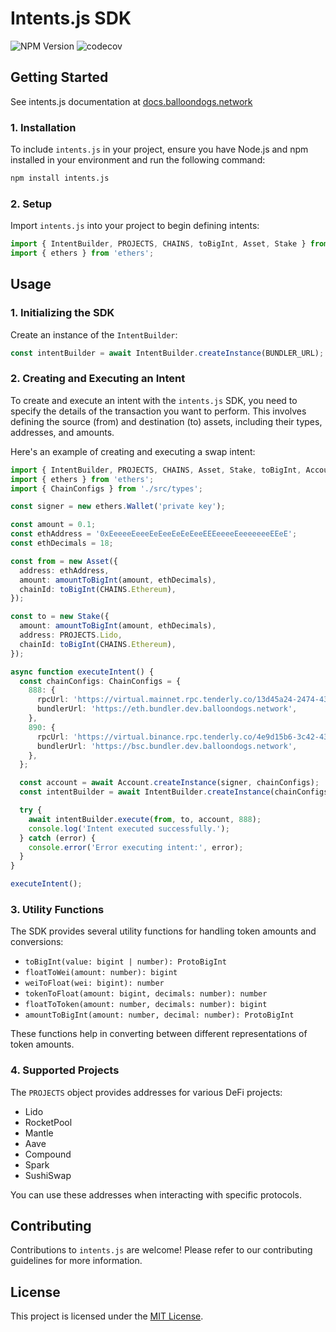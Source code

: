 # Intents.js SDK

![NPM Version](https://img.shields.io/npm/v/blndgs-model)
![codecov](https://codecov.io/gh/blndgs/intents.js/graph/badge.svg?token=TAVORU8E7D)

## Getting Started

See intents.js documentation at [docs.balloondogs.network](https://docs.balloondogs.network/solution/sdk)

### 1. Installation

To include `intents.js` in your project, ensure you have Node.js and npm installed in your environment and run the following command:

```bash
npm install intents.js
```

### 2. Setup

Import `intents.js` into your project to begin defining intents:

```typescript
import { IntentBuilder, PROJECTS, CHAINS, toBigInt, Asset, Stake } from 'intents.js';
import { ethers } from 'ethers';
```

## Usage

### 1. Initializing the SDK

Create an instance of the `IntentBuilder`:

```typescript
const intentBuilder = await IntentBuilder.createInstance(BUNDLER_URL);
```

### 2. Creating and Executing an Intent

To create and execute an intent with the `intents.js` SDK, you need to specify the details of the transaction you want to perform. This involves defining the source (from) and destination (to) assets, including their types, addresses, and amounts.

Here's an example of creating and executing a swap intent:

```typescript
import { IntentBuilder, PROJECTS, CHAINS, Asset, Stake, toBigInt, Account, amountToBigInt } from './src';
import { ethers } from 'ethers';
import { ChainConfigs } from './src/types';

const signer = new ethers.Wallet('private key');

const amount = 0.1;
const ethAddress = '0xEeeeeEeeeEeEeeEeEeEeeEEEeeeeEeeeeeeeEEeE';
const ethDecimals = 18;

const from = new Asset({
  address: ethAddress,
  amount: amountToBigInt(amount, ethDecimals),
  chainId: toBigInt(CHAINS.Ethereum),
});

const to = new Stake({
  amount: amountToBigInt(amount, ethDecimals),
  address: PROJECTS.Lido,
  chainId: toBigInt(CHAINS.Ethereum),
});

async function executeIntent() {
  const chainConfigs: ChainConfigs = {
    888: {
      rpcUrl: 'https://virtual.mainnet.rpc.tenderly.co/13d45a24-2474-431e-8f19-31f251f6cd2a',
      bundlerUrl: 'https://eth.bundler.dev.balloondogs.network',
    },
    890: {
      rpcUrl: 'https://virtual.binance.rpc.tenderly.co/4e9d15b6-3c42-43b7-a254-359a7893e8e6',
      bundlerUrl: 'https://bsc.bundler.dev.balloondogs.network',
    },
  };

  const account = await Account.createInstance(signer, chainConfigs);
  const intentBuilder = await IntentBuilder.createInstance(chainConfigs);

  try {
    await intentBuilder.execute(from, to, account, 888);
    console.log('Intent executed successfully.');
  } catch (error) {
    console.error('Error executing intent:', error);
  }
}

executeIntent();
```

### 3. Utility Functions

The SDK provides several utility functions for handling token amounts and conversions:

- `toBigInt(value: bigint | number): ProtoBigInt`
- `floatToWei(amount: number): bigint`
- `weiToFloat(wei: bigint): number`
- `tokenToFloat(amount: bigint, decimals: number): number`
- `floatToToken(amount: number, decimals: number): bigint`
- `amountToBigInt(amount: number, decimal: number): ProtoBigInt`

These functions help in converting between different representations of token amounts.

### 4. Supported Projects

The `PROJECTS` object provides addresses for various DeFi projects:

- Lido
- RocketPool
- Mantle
- Aave
- Compound
- Spark
- SushiSwap

You can use these addresses when interacting with specific protocols.

## Contributing

Contributions to `intents.js` are welcome! Please refer to our contributing guidelines for more information.

## License

This project is licensed under the [MIT License](LICENSE).
